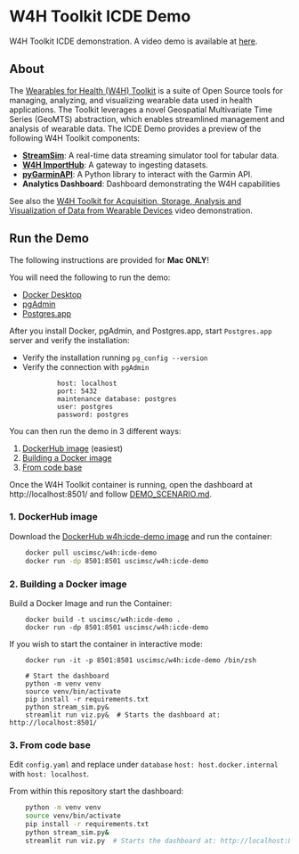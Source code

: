 # W4H Toolkit ICDE Demo

W4H Toolkit ICDE demonstration. A video demo is available at [here](https://youtu.be/67a8kuMjSAU).

## About

The [Wearables for Health (W4H) Toolkit](https://infolab.usc.edu/projects/W4H/) is a suite of Open Source tools for managing, analyzing, and visualizing wearable data used in health applications. The Toolkit leverages a novel Geospatial Multivariate Time Series (GeoMTS) abstraction, which enables streamlined management and analysis of wearable data. The ICDE Demo provides a preview of the following W4H Toolkit components:

- **[StreamSim](https://github.com/USC-InfoLab/StreamSim)**: A real-time data streaming simulator tool for tabular data.
- **[W4H ImportHub](https://github.com/USC-InfoLab/W4H-ImportHub)**: A gateway to ingesting datasets.
- **[pyGarminAPI](https://github.com/USC-InfoLab/pyGarminAPI)**: A Python library to interact with the Garmin API.
- **Analytics Dashboard**: Dashboard demonstrating the W4H capabilities

See also the [W4H Toolkit for Acquisition, Storage, Analysis and Visualization of Data from Wearable Devices](https://youtu.be/67a8kuMjSAU) video demonstration.

## Run the Demo

The following instructions are provided for **Mac ONLY**!

You will need the following to run the demo:

- [Docker Desktop](https://www.docker.com/products/docker-desktop/)
- [pgAdmin](https://www.pgadmin.org/)
- [Postgres.app](https://postgresapp.com/downloads.html)

After you install Docker, pgAdmin, and Postgres.app, start `Postgres.app` server and verify the installation:

- Verify the installation running `pg_config --version`
- Verify the connection with `pgAdmin`

```plaintext
            host: localhost
            port: 5432
            maintenance database: postgres
            user: postgres
            password: postgres
```

You can then run the demo in 3 different ways:

1. [DockerHub image](#1-dockerhub-image) (easiest)
2. [Building a Docker image](#2-building-a-docker-image)
3. [From code base](#3-from-code-base)

Once the W4H Toolkit container is running, open the dashboard at http://localhost:8501/ and follow [DEMO_SCENARIO.md](markdown/DEMO_SCENARIO.md).

### 1. DockerHub image

Download the [DockerHub w4h:icde-demo image](https://hub.docker.com/r/uscimsc/w4h) and run the container:

```bash
    docker pull uscimsc/w4h:icde-demo
    docker run -dp 8501:8501 uscimsc/w4h:icde-demo
```

### 2. Building a Docker image

Build a Docker Image and run the Container:

```shell
    docker build -t uscimsc/w4h:icde-demo .
    docker run -dp 8501:8501 uscimsc/w4h:icde-demo
```

If you wish to start the container in interactive mode:

```shell
    docker run -it -p 8501:8501 uscimsc/w4h:icde-demo /bin/zsh

    # Start the dashboard
    python -m venv venv
    source venv/bin/activate
    pip install -r requirements.txt
    python stream_sim.py&  
    streamlit run viz.py&  # Starts the dashboard at: http://localhost:8501/
```

### 3. From code base

Edit `config.yaml` and replace under `database` `host: host.docker.internal` with `host: localhost`.

From within this repository start the dashboard:

```bash
    python -m venv venv
    source venv/bin/activate
    pip install -r requirements.txt
    python stream_sim.py&  
    streamlit run viz.py  # Starts the dashboard at: http://localhost:8501/
```
